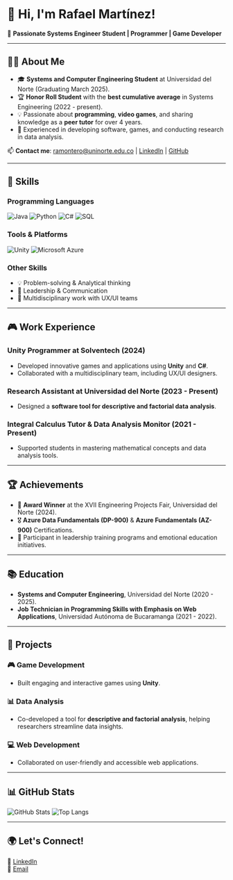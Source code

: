 # 👋 Hi, I'm Rafael Martínez!

🌟 **Passionate Systems Engineer Student | Programmer | Game Developer**

---

## 🧑‍💻 About Me
- 🎓 **Systems and Computer Engineering Student** at Universidad del Norte (Graduating March 2025).
- 🏆 **Honor Roll Student** with the **best cumulative average** in Systems Engineering (2022 - present).
- 💡 Passionate about **programming**, **video games**, and sharing knowledge as a **peer tutor** for over 4 years.
- 🚀 Experienced in developing software, games, and conducting research in data analysis.

📫 **Contact me**: [ramontero@uninorte.edu.co](mailto:ramontero@uninorte.edu.co) | [LinkedIn](https://www.linkedin.com/in/rafaelamm/) | [GitHub](https://github.com/rafamagers)

---

## 🚀 Skills
### Programming Languages
![Java](https://img.shields.io/badge/Java-ED8B00?style=for-the-badge&logo=java&logoColor=white)
![Python](https://img.shields.io/badge/Python-3776AB?style=for-the-badge&logo=python&logoColor=white)
![C#](https://img.shields.io/badge/C%23-239120?style=for-the-badge&logo=csharp&logoColor=white)
![SQL](https://img.shields.io/badge/SQL-316192?style=for-the-badge&logo=microsoftsqlserver&logoColor=white)

### Tools & Platforms
![Unity](https://img.shields.io/badge/Unity-100000?style=for-the-badge&logo=unity&logoColor=white)
![Microsoft Azure](https://img.shields.io/badge/Microsoft_Azure-0078D4?style=for-the-badge&logo=microsoftazure&logoColor=white)

### Other Skills
- 💡 Problem-solving & Analytical thinking
- 🤝 Leadership & Communication
- 🎨 Multidisciplinary work with UX/UI teams

---

## 🎮 Work Experience
### **Unity Programmer at Solventech** (2024)
- Developed innovative games and applications using **Unity** and **C#**.
- Collaborated with a multidisciplinary team, including UX/UI designers.

### **Research Assistant at Universidad del Norte** (2023 - Present)
- Designed a **software tool for descriptive and factorial data analysis**.

### **Integral Calculus Tutor & Data Analysis Monitor** (2021 - Present)
- Supported students in mastering mathematical concepts and data analysis tools.

---

## 🏆 Achievements
- 🥇 **Award Winner** at the XVII Engineering Projects Fair, Universidad del Norte (2024).
- 🎖️ **Azure Data Fundamentals (DP-900)** & **Azure Fundamentals (AZ-900)** Certifications.
- 🌟 Participant in leadership training programs and emotional education initiatives.

---

## 📚 Education
- **Systems and Computer Engineering**, Universidad del Norte (2020 - 2025).
- **Job Technician in Programming Skills with Emphasis on Web Applications**, Universidad Autónoma de Bucaramanga (2021 - 2022).

---

## 🌟 Projects
### 🎮 Game Development
- Built engaging and interactive games using **Unity**.
  
### 📊 Data Analysis
- Co-developed a tool for **descriptive and factorial analysis**, helping researchers streamline data insights.

### 💻 Web Development
- Collaborated on user-friendly and accessible web applications.

---

## 📊 GitHub Stats
![GitHub Stats](https://github-readme-stats.vercel.app/api?username=rafamagers&show_icons=true&theme=radical)
![Top Langs](https://github-readme-stats.vercel.app/api/top-langs/?username=rafamagers&layout=compact&theme=radical)

---

## 🌍 Let's Connect!
💼 [LinkedIn](https://www.linkedin.com/in/rafaelamm/)  
📧 [Email](mailto:ramontero@uninorte.edu.co)
